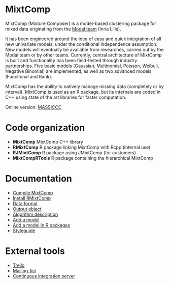 # MixtComp
MixtComp (Mixture Composer) is a model-based clustering package for mixed data originating from the [Modal team](https://modal.lille.inria.fr/wikimodal/doku.php) (Inria Lille).

It has been engineered around the idea of easy and quick integration of all new univariate models, under the conditional independence assumption. New models will eventually be available from researches, carried out by the Modal team or by other teams. Currently, central architecture of MixtComp is built and functionality has been field-tested through industry partnerships. Five basic models (Gaussian, Multinomial, Poisson, Weibull, Negative Binomial) are implemented, as well as two advanced models (Functional and Rank).

MixtComp has the ability to natively manage missing data (completely or by interval). MixtComp is used as an R package, but its internals are coded in C++ using state of the art libraries for faster computation.

Online version: [MASSICCC](https://massiccc.lille.inria.fr/)

# Code organization

* **MixtComp** MixtComp C++ library
* **RMixtComp** R package linking MixtComp with Rcpp (internal use)
* **RJMixtComp** R package using JMixtComp (for customers)
* **MixtCompRTools** R package containing the hierarchical MixtComp

# Documentation

* [Compile MixtComp](MixtComp/README.md)
* [Install RMixtComp](RMixtComp/README.md)
* [Data format](MixtComp/docs/dataFormat.md)
* [Output object](MixtComp/docs/objectOutput.md)
* [Algorithm description](MixtComp/docs/algoDesc.md)
* [Add a model](MixtComp/docs/howToAddModel.md)
* [Add a model in R packages](MixtComp/docs/howToAddModelInR.md)
* [Styleguide](MixtComp/docs/styleguide.md)

# External tools

* [Trello](https://trello.com/b/vTK9pUM4/mixtcomp)
* [Mailing-list](https://sympa.inria.fr/sympa/info/mixtcomp-dev)
* [Continuous integration server](https://ci.inria.fr/mixtcomp/)
